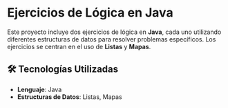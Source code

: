 # Ejercicios de Lógica en Java

Este proyecto incluye dos ejercicios de lógica en **Java**, cada uno utilizando diferentes estructuras de datos para resolver problemas específicos. Los ejercicios se centran en el uso de **Listas** y **Mapas**.

## 🛠️ Tecnologías Utilizadas

- **Lenguaje**: Java
- **Estructuras de Datos**: Listas, Mapas
